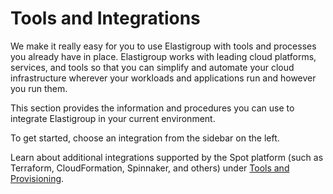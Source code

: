 # Tools and Integrations

We make it really easy for you to use Elastigroup with tools and processes you already have in place. Elastigroup works with leading cloud platforms, services, and tools so that you can simplify and automate your cloud infrastructure wherever your workloads and applications run and however you run them.

This section provides the information and procedures you can use to integrate Elastigroup in your current environment.

To get started, choose an integration from the sidebar on the left.

Learn about additional integrations supported by the Spot platform (such as Terraform, CloudFormation, Spinnaker, and others) under [Tools and Provisioning](ocean/tools-and-integrations/).
